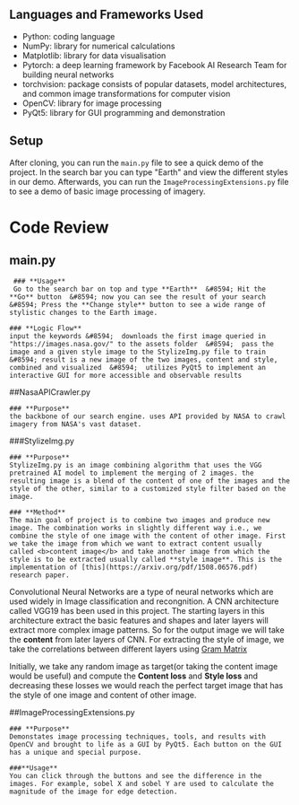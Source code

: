 ## Languages and Frameworks Used 
  * Python: coding language
  * NumPy: library for numerical calculations
  * Matplotlib: library for data visualisation
  * Pytorch: a deep learning framework by Facebook AI Research Team for building neural networks
  * torchvision: package consists of popular datasets, model architectures, and common image transformations for computer vision
  * OpenCV: library for image processing
  * PyQt5: library for GUI programming and demonstration

## Setup
  After cloning, you can run the `main.py` file to see a quick demo of the project. In the search bar you can type "Earth" and view the different styles in our demo. Afterwards, you can run the `ImageProcessingExtensions.py` file to see a demo of basic image processing of imagery. 


# Code Review

  ## main.py
     ### **Usage**
     Go to the search bar on top and type **Earth**  &#8594; Hit the **Go** button  &#8594; now you can see the result of your search  &#8594; Press the **Change style** button to see a wide range of stylistic changes to the Earth image. 

    ### **Logic Flow**
    input the keywords &#8594;  downloads the first image queried in "https://images.nasa.gov/" to the assets folder  &#8594;  pass the image and a given style image to the StylizeImg.py file to train &#8594; result is a new image of the two images, content and style, combined and visualized  &#8594;  utilizes PyQt5 to implement an interactive GUI for more accessible and observable results


  ##NasaAPICrawler.py

    ### **Purpose**
    the backbone of our search engine. uses API provided by NASA to crawl imagery from NASA's vast dataset.  


  ###StylizeImg.py

    ### **Purpose**
    StylizeImg.py is an image combining algorithm that uses the VGG pretrained AI model to implement the merging of 2 images. the resulting image is a blend of the content of one of the images and the style of the other, similar to a customized style filter based on the image. 

    ### **Method**
    The main goal of project is to combine two images and produce new image. The combination works in slightly different way i.e., we combine the style of one image with the content of other image. First we take the image from which we want to extract content usually     called <b>content image</b> and take another image from which the style is to be extracted usually called **style image**. This is the implementation of [this](https://arxiv.org/pdf/1508.06576.pdf) research paper.  
  
  Convolutional Neural Networks are a type of neural networks which are used widely in Image classification and recongnition. A CNN architecture called VGG19 has been used in this project. The starting layers in this architecture extract the basic features and shapes and later layers will extract more complex image patterns. So for the output image we will take the **content** from later layers of CNN. For extracting the style of image, we take the correlations between different layers using [Gram Matrix](https://en.wikipedia.org/wiki/Gramian_matrix)
  
 Initially, we take any random image as target(or taking the content image would be useful) and compute the **Content loss** and **Style loss** and decreasing these losses we would reach the perfect target image that has the style of one image and content of other image.


  ##ImageProcessingExtensions.py

    ### **Purpose**
    Demonstates image processing techniques, tools, and results with OpenCV and brought to life as a GUI by PyQt5. Each button on the GUI has a unique and special purpose. 

    ###**Usage**
    You can click through the buttons and see the difference in the images. For example, sobel X and sobel Y are used to calculate the magnitude of the image for edge detection. 


 